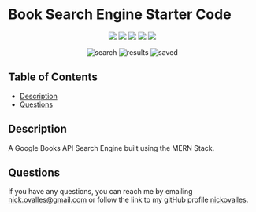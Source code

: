 # Book Search Engine Starter Code

<p align="center">
    <img src="https://img.shields.io/badge/React-brightgreen"/>
     <img src="https://img.shields.io/badge/API-blue"/>
    <img src="https://img.shields.io/badge/GraphQL-red"/>
    <img src="https://img.shields.io/badge/Node.js/Express.js-orange"/>
    <img src="https://img.shields.io/badge/MongoDB-yellow"/>
    
</p>  

<p align='center'>
    <img src="/client/src/assets/" alt="search"/>
    <img src="/client/src/assets/" alt="results"/>
    <img src="/client/src/assets/" alt="saved"/>
</p>  

## Table of Contents
- [Description](#description)
- [Questions](#questions)

## Description
A Google Books API Search Engine built using the MERN Stack.


## Questions
If you have any questions, you can reach me by emailing [nick.ovalles@gmail.com](mailto:nick.ovalles@gmail.com) or follow the link to my gitHub profile [nickovalles](https://github.com/nickovalles).
